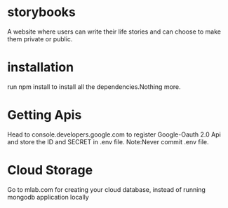 # storybooks
A website where users can write their life stories and can choose to make them private or public. 

# installation
run npm install to install all the dependencies.Nothing more.

# Getting Apis
Head to console.developers.google.com to register Google-Oauth 2.0 Api and store the ID and SECRET in .env file.
Note:Never commit .env file.

# Cloud Storage
Go to mlab.com for creating your cloud database, instead of running mongodb application locally
